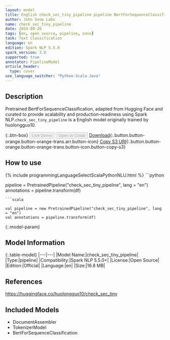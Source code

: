 ```yaml
---
layout: model
title: English check_sec_tiny_pipeline pipeline BertForSequenceClassification from huolongguo10
author: John Snow Labs
name: check_sec_tiny_pipeline
date: 2024-09-26
tags: [en, open_source, pipeline, onnx]
task: Text Classification
language: en
edition: Spark NLP 5.5.0
spark_version: 3.0
supported: true
annotator: PipelineModel
article_header:
  type: cover
use_language_switcher: "Python-Scala-Java"
---
```


## Description

Pretrained BertForSequenceClassification, adapted from Hugging Face and curated to provide scalability and production-readiness using Spark NLP.`check_sec_tiny_pipeline` is a English model originally trained by huolongguo10.

{:.btn-box}
<button class="button button-orange" disabled>Live Demo</button>
<button class="button button-orange" disabled>Open in Colab</button>
[Download](https://s3.amazonaws.com/auxdata.johnsnowlabs.com/public/models/check_sec_tiny_pipeline_en_5.5.0_3.0_1727359207193.zip){:.button.button-orange.button-orange-trans.arr.button-icon}
[Copy S3 URI](s3://auxdata.johnsnowlabs.com/public/models/check_sec_tiny_pipeline_en_5.5.0_3.0_1727359207193.zip){:.button.button-orange.button-orange-trans.button-icon.button-copy-s3}

## How to use



<div class="tabs-box" markdown="1">
{% include programmingLanguageSelectScalaPythonNLU.html %}
```python

pipeline = PretrainedPipeline("check_sec_tiny_pipeline", lang = "en")
annotations =  pipeline.transform(df)   

```
```scala

val pipeline = new PretrainedPipeline("check_sec_tiny_pipeline", lang = "en")
val annotations = pipeline.transform(df)

```
</div>

{:.model-param}
## Model Information

{:.table-model}
|---|---|
|Model Name:|check_sec_tiny_pipeline|
|Type:|pipeline|
|Compatibility:|Spark NLP 5.5.0+|
|License:|Open Source|
|Edition:|Official|
|Language:|en|
|Size:|16.8 MB|

## References

https://huggingface.co/huolongguo10/check_sec_tiny

## Included Models

- DocumentAssembler
- TokenizerModel
- BertForSequenceClassification